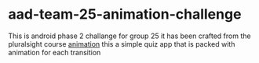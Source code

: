 # aad-team-25-animation-challenge
 
This is android phase 2 challange for group 25 it has been crafted  from the pluralsight course <a href="">animation</a>
this a simple quiz app that is packed with animation for each transition
